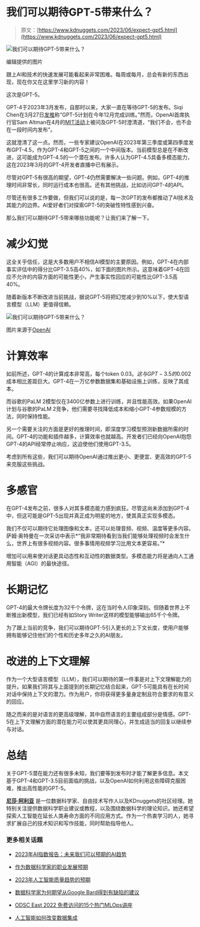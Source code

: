 # 我们可以期待GPT-5带来什么？

> 原文：[https://www.kdnuggets.com/2023/06/expect-gpt5.html](https://www.kdnuggets.com/2023/06/expect-gpt5.html)

![我们可以期待GPT-5带来什么？](../Images/6068774983714942e1d98cd6dfd25fc5.png)

编辑提供的图片

跟上AI和技术的快速发展可能看起来非常困难。每周或每月，总会有新的东西出现，现在你又在这里学习新的内容！

这次是GPT-5。

GPT-4于2023年3月发布，自那时以来，大家一直在等待GPT-5的发布。Siqi Chen在3月27日[发推](https://twitter.com/blader/status/1640217165822578688)称“GPT-5计划在今年12月完成训练。”然而，OpenAI首席执行官Sam Altman在4月的[MIT活动](https://www.imaginationinaction.co/the-future-of-business-with-ai)上被问及GPT-5时澄清道，“我们不会，也不会在一段时间内发布”。

这就澄清了这一点。然而，一些专家建议OpenAI在2023年第三季度或第四季度发布GPT-4.5，作为GPT-4和GPT-5之间的一个中间版本。当前模型总是在不断改进，这可能成为GPT-4.5的一个潜在发布。许多人认为GPT-4.5具备多模态能力，这在2023年3月的GPT-4开发者直播中已有展示。

尽管对GPT-5有很高的期望，GPT-4仍然需要解决一些问题。例如，GPT-4的推理时间非常长，同时运行成本也很高。还有其他挑战，比如访问GPT-4的API。

尽管还有很多工作要做，但我们可以说的是，每一次GPT的发布都推动了AI技术及其能力的边界。AI爱好者们对探索GPT-5的突破性特性感到兴奋。

那么我们可以期待GPT-5带来哪些功能呢？让我们来了解一下。

# 减少幻觉

这全关乎信任，这是大多数用户不相信AI模型的主要原因。例如，GPT-4在内部事实评估中的得分比GPT-3.5高40%，如下面的图片所示。这意味着GPT-4在回应不允许的内容方面的可能性更小，产生事实性回应的可能性比GPT-3.5高40%。

随着新版本不断改进当前挑战，据说GPT-5将把幻觉减少到10%以下，使大型语言模型（LLM）更值得信赖。

![我们可以期待GPT-5带来什么？](../Images/6dbc33e2d097d20a1a2e0b6d1bb2eecb.png)

图片来源于[OpenAI](https://openai.com/research/gpt-4)

# 计算效率

如前所述，GPT-4的计算成本非常高，每个token $0.03。这与GPT-3.5的$0.002成本相比差距巨大。GPT-4在一万亿参数数据集和基础设施上训练，反映了其成本。

而谷歌的PaLM 2模型仅在3400亿参数上进行训练，并且性能高效。如果OpenAI计划与谷歌的PaLM 2竞争，他们需要寻找降低成本和缩小GPT-4参数规模的方法，同时保持性能。

另一个需要关注的方面是更好的推理时间，即深度学习模型预测新数据所需的时间。GPT-4的功能和插件越多，计算效率也就越高。开发者们已经向OpenAI抱怨GPT-4的API经常停止响应，这迫使他们使用GPT-3.5。

考虑到所有这些，我们可以期待OpenAI通过推出更小、更便宜、更高效的GPT-5来克服这些挑战。

# 多感官

在GPT-4发布之前，很多人对其多模态能力感到疯狂。尽管这尚未添加到GPT-4中，但这可能是GPT-5出现并真正成为明星的地方，使其真正实现多模态。

我们不仅可以期待它处理图像和文本，还可以处理音频、视频、温度等更多内容。萨姆·奥特曼在一次采访中表示*“我非常期待看到当我们能够处理视频时会发生什么，世界上有很多视频内容。很多事情用视频学习比用文本更容易。”*

增加可以用来使对话更具动态性和互动性的数据类型。多模态能力将是通向人工通用智能（AGI）的最快途径。

# 长期记忆

GPT-4的最大令牌长度为32千个令牌，这在当时令人印象深刻。但随着世界上不断推出新模型，我们已经有如Story Writer这样的模型能够输出65千个令牌。

为了跟上当前的竞争，我们可以期待GPT-5引入更长的上下文长度，使用户能够拥有能够记住他们的个性和历史多年之久的AI朋友。

# 改进的上下文理解

作为一个大型语言模型（LLM），我们可以期待的第一件事是对上下文理解能力的提升。如果我们将其与上面提到的长期记忆结合起来，GPT-5可能具有在长时间对话中保持上下文的潜力。作为用户，你将获得更多量身定制且符合要求的有意义的回应。

随之而来的是对语言的更高级理解，其中自然语言的主要组成部分是情感。GPT-5在上下文理解方面的潜在能力可以使其更具同理心，并生成适当的回复以继续参与对话。

# 总结

关于GPT-5潜在能力还有很多未知，我们要等到发布时才能了解更多信息。本文基于GPT-4和GPT-3.5目前面临的挑战，以及OpenAI如何利用这些障碍克服困难，推出高性能的GPT-5。

**[尼莎·阿利亚](https://www.linkedin.com/in/nisha-arya-ahmed/)** 是一位数据科学家、自由技术写作人以及KDnuggets的社区经理。她特别关注提供数据科学职业建议或教程，以及围绕数据科学的理论知识。她还希望探索人工智能在延长人类寿命方面的不同应用方式。作为一个热衷学习的人，她寻求扩展自己的技术知识和写作技能，同时帮助指导他人。

### 更多相关话题

+   [2023年AI指数报告：未来我们可以预期的AI趋势](https://www.kdnuggets.com/2023/06/2023-ai-index-report-ai-trends-expect-future.html)

+   [作为数据科学家的职业发展预期](https://www.kdnuggets.com/2022/01/expect-career-path-data-scientist.html)

+   [2023年人工智能质量趋势的预期](https://www.kdnuggets.com/2022/11/expect-ai-quality-trends-2023.html)

+   [数据科学家为何期望从Google Bard得到有缺陷的建议](https://www.kdnuggets.com/2023/02/data-scientists-expect-flawed-advice-google-bard.html)

+   [ODSC East 2022 免费访问的15个热门MLOps讲座](https://www.kdnuggets.com/2022/04/odsc-15-trending-mlops-talks-access-free-odsc-east-2022.html)

+   [人工智能如何改变数据集成](https://www.kdnuggets.com/2022/04/artificial-intelligence-transform-data-integration.html)
